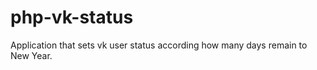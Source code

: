 php-vk-status
=============

Application that sets vk user status according how many days remain to New Year.
